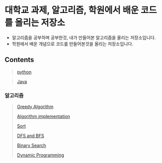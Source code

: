 # 대학교 과제, 알고리즘, 학원에서 배운 코드를 올리는 저장소
>
* 알고리즘을 공부하며 공부한것, 내가 만들어본 알고리즘을 올리는 저장소입니다.
* 학원에서 배운 개념으로 코드를 만들어본것을 올리는 저장소입니다.

## Contents
>
> [python](https://github.com/hungrytech/project1/tree/main/python)

> [Java](https://github.com/hungrytech/Practice-code/tree/main/StudyJAVA/src)
>
### 알고리즘
>
> [Greedy Algorithm](https://github.com/hungrytech/Practice-code/tree/main/Greedy%20Algorithm)
>
> [Algorithm implementation](https://github.com/hungrytech/Practice-code/tree/main/Algorithm%20implementation)
>
>[Sort](https://github.com/hungrytech/Practice-code/tree/main/Sort)
>
>[DFS and BFS](https://github.com/hungrytech/Practice-code/tree/main/DFS%20and%20BFS)
>
>[Binary Search](https://github.com/hungrytech/Practice-code/tree/main/Binary%20Search)
>
>[Dynamic Programming](https://github.com/hungrytech/Practice-code/tree/main/Dynamic%20Programming)

